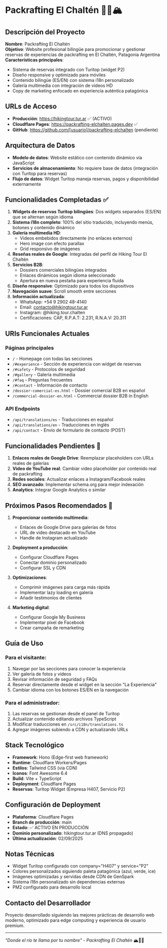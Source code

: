 # Packrafting El Chaltén 🚣‍♂️🏔️

## Descripción del Proyecto
**Nombre**: Packrafting El Chaltén  
**Objetivo**: Website profesional bilingüe para promocionar y gestionar reservas de experiencias de packrafting en El Chaltén, Patagonia Argentina  
**Características principales**: 
- Sistema de reservas integrado con Turitop (widget P2)
- Diseño responsive y optimizado para móviles
- Contenido bilingüe (ES/EN) con sistema i18n personalizado
- Galería multimedia con integración de videos HD
- Copy de marketing enfocado en experiencia auténtica patagónica

## URLs de Acceso
- **Producción**: https://hikingtour.tur.ar ✅ (ACTIVO)
- **Cloudflare Pages**: https://packrafting-elchalten.pages.dev ✅
- **GitHub**: https://github.com/[usuario]/packrafting-elchalten (pendiente)

## Arquitectura de Datos
- **Modelo de datos**: Website estático con contenido dinámico vía JavaScript
- **Servicios de almacenamiento**: No requiere base de datos (integración con Turitop para reservas)
- **Flujo de datos**: Widget Turitop maneja reservas, pagos y disponibilidad externamente

## Funcionalidades Completadas ✅
1. **Widgets de reservas Turitop bilingües**: Dos widgets separados (ES/EN) que se alternan según idioma
2. **Sistema i18n completo**: 100% del sitio traducido, incluyendo menús, botones y contenido dinámico
3. **Galería multimedia HD**: 
   - Videos embebidos directamente (no enlaces externos)
   - Hero image con efecto parallax
   - Grid responsivo de imágenes
4. **Reseñas reales de Google**: Integradas del perfil de Hiking Tour El Chaltén
5. **Servicios B2B**: 
   - Dossiers comerciales bilingües integrados
   - Enlaces dinámicos según idioma seleccionado
   - Apertura en nueva pestaña para experiencia fluida
6. **Diseño responsive**: Optimizado para todos los dispositivos
7. **Navegación suave**: Scroll smooth entre secciones
8. **Información actualizada**: 
   - WhatsApp: +54 9 2902 48-4140
   - Email: contacto@hikingtour.tur.ar
   - Instagram: @hiking.tour.chalten
   - Certificaciones: CAP, R.P.A.T: 2.231, R.N.A.V: 20.311

## URIs Funcionales Actuales

### Páginas principales
- `/` - Homepage con todas las secciones
- `/#experience` - Sección de experiencia con widget de reservas
- `/#safety` - Protocolos de seguridad
- `/#gallery` - Galería multimedia
- `/#faq` - Preguntas frecuentes
- `/#contact` - Información de contacto
- `/dossier-comercial-es.html` - Dossier comercial B2B en español
- `/commercial-dossier-en.html` - Commercial dossier B2B in English

### API Endpoints
- `/api/translations/es` - Traducciones en español
- `/api/translations/en` - Traducciones en inglés
- `/api/contact` - Envío de formulario de contacto (POST)

## Funcionalidades Pendientes 🔄
1. **Enlaces reales de Google Drive**: Reemplazar placeholders con URLs reales de galerías
2. **Video de YouTube real**: Cambiar video placeholder por contenido real de packrafting
3. **Redes sociales**: Actualizar enlaces a Instagram/Facebook reales
4. **SEO avanzado**: Implementar schema.org para mejor indexación
5. **Analytics**: Integrar Google Analytics o similar

## Próximos Pasos Recomendados 🎯
1. **Proporcionar contenido multimedia**:
   - Enlaces de Google Drive para galerías de fotos
   - URL de video destacado en YouTube
   - Handle de Instagram actualizado

2. **Deployment a producción**:
   - Configurar Cloudflare Pages
   - Conectar dominio personalizado
   - Configurar SSL y CDN

3. **Optimizaciones**:
   - Comprimir imágenes para carga más rápida
   - Implementar lazy loading en galería
   - Añadir testimonios de clientes

4. **Marketing digital**:
   - Configurar Google My Business
   - Implementar píxel de Facebook
   - Crear campaña de remarketing

## Guía de Uso

### Para el visitante:
1. Navegar por las secciones para conocer la experiencia
2. Ver galería de fotos y videos
3. Revisar información de seguridad y FAQs
4. Reservar directamente desde el widget en la sección "La Experiencia"
5. Cambiar idioma con los botones ES/EN en la navegación

### Para el administrador:
1. Las reservas se gestionan desde el panel de Turitop
2. Actualizar contenido editando archivos TypeScript
3. Modificar traducciones en `/src/i18n/translations.ts`
4. Agregar imágenes subiendo a CDN y actualizando URLs

## Stack Tecnológico
- **Framework**: Hono (Edge-first web framework)
- **Runtime**: Cloudflare Workers/Pages
- **Estilos**: Tailwind CSS (via CDN)
- **Iconos**: Font Awesome 6.4
- **Build**: Vite + TypeScript
- **Deployment**: Cloudflare Pages
- **Reservas**: Turitop Widget (Empresa H407, Servicio P2)

## Configuración de Deployment
- **Plataforma**: Cloudflare Pages
- **Branch de producción**: main
- **Estado**: ✅ ACTIVO EN PRODUCCIÓN
- **Dominio personalizado**: hikingtour.tur.ar (DNS propagado)
- **Última actualización**: 02/09/2025

## Notas Técnicas
- Widget Turitop configurado con company="H407" y service="P2"
- Colores personalizados siguiendo paleta patagónica (azul, verde, ice)
- Imágenes optimizadas y servidas desde CDN de GenSpark
- Sistema i18n personalizado sin dependencias externas
- PM2 configurado para desarrollo local

## Contacto del Desarrollador
Proyecto desarrollado siguiendo las mejores prácticas de desarrollo web moderno, optimizado para edge computing y experiencia de usuario premium.

---
*"Donde el río te llama por tu nombre" - Packrafting El Chaltén* 🏔️🚣‍♂️